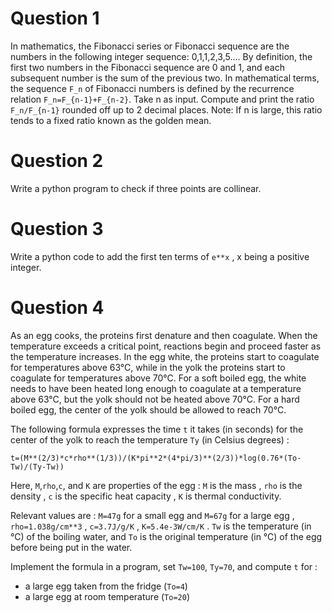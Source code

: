 # Question 1
In mathematics, the Fibonacci series or Fibonacci sequence are the numbers in the following integer sequence: 0,1,1,2,3,5.... By definition, the first two numbers in the Fibonacci sequence are 0 and 1, and each subsequent number is the sum of the previous two. In mathematical terms, the sequence `F_n` of Fibonacci numbers is defined by the recurrence relation `F_n=F_{n-1}+F_{n-2}`. Take n as input. Compute and print the ratio `F_n/F_{n-1}` rounded off up to 2 decimal places. Note: If n is large, this ratio tends to a fixed ratio known as the golden mean.

# Question 2
Write a python program to check if three points are collinear.

# Question 3
Write a python code to add the first ten terms of `e**x` , x being a positive integer.

# Question 4
As an egg cooks, the proteins first denature and then coagulate. When the temperature exceeds a critical point, reactions begin and proceed faster as the temperature increases. In the egg white, the proteins start to coagulate for temperatures above 63°C, while in the yolk the proteins start to coagulate for temperatures above 70°C. For a soft boiled egg, the white needs to have been heated long enough to coagulate at a temperature above 63°C, but the yolk should not be heated above 70°C. For a hard boiled egg, the center of the yolk should be allowed to reach 70°C.

The following formula expresses the time `t` it takes (in seconds) for the center of the yolk to reach the temperature `Ty` (in Celsius degrees) :

`t=(M**(2/3)*c*rho**(1/3))/(K*pi**2*(4*pi/3)**(2/3))*log(0.76*(To-Tw)/(Ty-Tw))`

Here, `M`,`rho`,`c`, and `K` are properties of the egg : 
`M` is the mass , `rho` is the density , `c` is the specific heat capacity , `K` is thermal conductivity.

Relevant values are :
`M=47g` for a small egg and `M=67g` for a large egg , `rho=1.038g/cm**3` , `c=3.7J/g/K` , `K=5.4e-3W/cm/K` .
`Tw` is the temperature (in °C) of the boiling water, and `To` is the original temperature (in °C) of the egg before being put in the water.

Implement the formula in a program, set `Tw=100`, `Ty=70`, and compute `t` for :
- a large egg taken from the fridge (`To=4`) 
- a large egg at room temperature (`To=20`)



